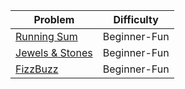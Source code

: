 | Problem | Difficulty |
|---------|----------|
| [Running Sum](https://leetcode.com/problems/running-sum-of-1d-array/) | Beginner-Fun |
| [Jewels & Stones](https://leetcode.com/problems/jewels-and-stones/) | Beginner-Fun |
| [FizzBuzz](https://leetcode.com/problems/fizz-buzz/) | Beginner-Fun |
